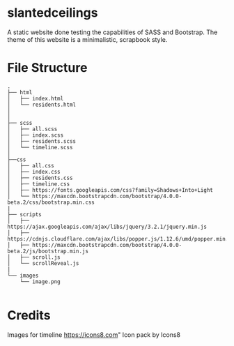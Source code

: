 # slantedceilings

A static website done testing the capabilities of SASS and Bootstrap. The theme of this website is a minimalistic, scrapbook style.

# File Structure
```
.
├── html                      
│   ├── index.html
│   └── residents.html
│
│
├── scss                    
│   ├── all.scss
│   ├── index.scss
│   ├── residents.scss
│   └── timeline.scss          
│   
├──css                    
│   ├── all.css
│   ├── index.css
│   ├── residents.css
│   ├── timeline.css
│   ├── https://fonts.googleapis.com/css?family=Shadows+Into+Light
│   └── https://maxcdn.bootstrapcdn.com/bootstrap/4.0.0-beta.2/css/bootstrap.min.css                
|
├── scripts                     
│   ├── https://ajax.googleapis.com/ajax/libs/jquery/3.2.1/jquery.min.js              
│   ├── https://cdnjs.cloudflare.com/ajax/libs/popper.js/1.12.6/umd/popper.min.js
│   ├── https://maxcdn.bootstrapcdn.com/bootstrap/4.0.0-beta.2/js/bootstrap.min.js
│   ├── scroll.js
│   └── scrollReveal.js
|
└── images                                 
    └── image.png


```

# Credits

Images for timeline
https://icons8.com" Icon pack by Icons8
